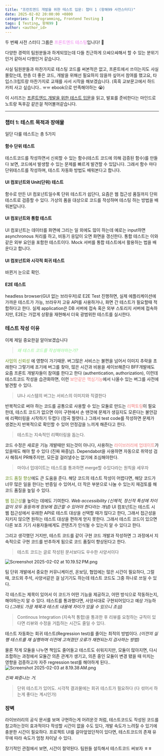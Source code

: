 ```yaml
---
title: "프런트엔드 개발을 위한 테스트 입문: 챕터 1 (항해99 사전스터디)"
date: 2025-02-02 20:00:00 +0800
categories: [ Programming, Frontend Testing ]
tags: [ Testing, 항해99 ]
author: <author_id>   
---
```

두 번째 사전 스터디 그룹은 <font color='violet'>프론트엔드 테스팅</font>입니다! 🥳

다양한 경력의 팀원분들과 하게되었는데 다들 친근하게 으쌰으쌰해서 할 수 있는 분위기인거 같아서 다행인거 같습니다.

사실 팀원분들과 마찬가지로 테스팅 코드를 써본적은 없고, 프론트에서 쓰이는지도 사실 몰랐는데, 한층 더 좋은 코드, 개발을 위해선
필요하지 않을까 싶어서 참여를 했고요, 타입스크립트랑 마찬가지로 교재를 사서 시작을 해보겠습니다. (흑흑 교보문고에서 하드카피 사고 싶습니다.. ㅠㅠ ebook으로 만족해야하는 😭)

이 시리즈는 [프론트엔드 개발을 위한 테스트 입문](https://product.kyobobook.co.kr/detail/S000213500949)을 읽고, 발표를 준비한다는 마인드로 노트랑 독후감 같은걸 적어볼꺼같습니다.

---

### 챕터 1:  테스트 목적과 장애물

일단 다룰 테스트는 총 5가지

#### 함수 단위 테스트
테스트코드를 작성하면서 신뢰할 수 있는 함수(테스트 코드에 의해 검증된 함수)를 만들다 보면, 코드에서 발생할 수 있는 문제를 빠르게 발견할 수 있답니다.
그래서 함수 마다 단위테스트를 작성하며, 테스트 자동화 방법도 배워본다고 합니다.

#### UI 컴포넌트와 Unit(단위) 테스트
함수로 만든 UI 컴포넌트일수록 단위 테스트가 쉽단다, 요즘은 웹 접근성 품질까지 단위 테스트로 검증할 수 있다. 가상의 폼을 대상으로 코드를 작성하며 테스팅 하는 방법을 배워본답니다.

#### UI 컴포넌트와 통합 테스트
UI 컴포넌트는 데이터를 화면에 그리는 일 외에도 많이 하는데 예로는 input하면 asynchronous 처리를 하고, 비동기 응답이 오면 화면을 갱신한다. 통합 테스트는 이와 같은 외부 요인을 포함한 테스트이다.
Mock 서버를 통합 테스트에서 활용하는 법을 배운다고 합니다.

#### UI 컴포넌트와 시각적 회귀 테스트
바뀐거 눈으로 확인.

#### E2E 테스트
headless browser(GUI 없는 브라우저)로 E2E Test 진행하면, 실제 에플리케이션에 가까운 테스트가 가능, 브라우저 고유 API를 사용하거나, 화면 간 테스트가 필요할때 적합하다고 한다.
실제 application은 DB 서버에 접속 혹은 외부 스토리지 서버에 접속하지만, E2E는 가깝게 상황을 재현해서 더욱 광범위한 테스트를 실시한다.

### 테스트 작성 이유

이제 제일 중요한걸 알아보겠습니다

> <font color = 'lightgreen'><i>왜 테스트 코드를 작성해야하는가?</i></font>

<font color="olivedrab">사업의 신뢰성</font> 에 영향이 가기때문. 버그많은 서비스는 불편을 넘어서 이미지 추락을 초래한다
그렇기에 조기에 버그를 찾아, 많은 시간과 비용을 세이브해준다
BFF개발에도 요즘 프론트 개발자들이 참여를 한다고 한다 (authentication, authorization), 이런데 테스트코드 작성을 습관화하면, 이런 <font color='lightcoral'>보안같은 핵심기능</font>에서
나올수 있는 버그를 사전에 발견할 수 있다.

> UI나 시스템의 버그는 서비스의 이미지와 직결한다

반복적으로 써야 하는 코드를 공통으로 사용할 수 있는 모듈로 만드는 <font color ="lightcoral">리팩토링</font>이 필요한데, 테스트 코드가 없으면 이미 구현에서 손 땐것에 문제가 생길지도 모른다는 불안감에 리팩터링을 시작하기 두렵다 (정곡 찔렷다..)
그래서 test code를 작성하면 문제가 생겼는지 반복적으로 확인할 수 있어 안정감을 느끼게 해준다고 한다.

> 테스트는 지속적인 리팩터링을 돕는다.

코드 수정은 새로운 기능 개발때만 되는것이 아니다, 사용하는 <font color='lightcoral'>라이브러리에 업데이트</font>가 있을때도 해야 할 수 있다 (진짜 짜증남).
Dependabot을 사용하면 자동으로 취약성 검사 해줘서 PR해주지만, 모든걸 걸러낼수는 없기에 조심해야한다.

> 마이너 업데이트는 테스트를 통과하면 merge할 수있다라는 원칙을 세우자


<font color='olivedrab'>코드 품질 향상</font>에도 큰 도움을 준다.
해당 코드의 테스트 작성이 어렵다면, 해당 코드가 너무 많은 일을 한다는 반증일 수 있어서, 더 작은 부분으로 나눌 수 있는지 재검토를 해 코드 품질을 높일 수 있다.

<font color='olivedrab'>웹 접근성</font>을 높이는 데에도 기여한다. <i>Web accessibility (신체적, 정신적 특성에 차이없이 모두 동등하게 정보에 접근할 수 있어야 한다라는 개념)</i>
UI 컴포넌트는 테스트 시 웹 접근성에서 유래한 API로 테스트 대상을 선택할 때가 많다고 한다, 그래서 접근성을 지키지 않으면 원하는 테스트 대상을 편하게 얻지 못한다. 그래서 
테스트 코드이 있으면 다른 보조 기기 사용자들에게도 콘텐츠가 인식될 수 있는지 알 수 있다고 한다.

그리고 생각했던 거지만, 테스트 코드를 같이 구현 코드 개발과 작성하면 그 과정에서 지속적으로 구현 코드를 반추하게 됨으로 코드 품질이 향상된다고 한다.

> 테스트 코드는 글로 작성된 문서보다도 우수한 사양서이다

![Screenshot 2025-02-02 at 10.19.52 PM.png](../assets/img/screenshots/frontend-testing/Screenshot%202025-02-02%20at%2010.19.52%E2%80%AFPM.png)

팀 단위 개발에서 중요한 커뮤니케이션, 온보딩, 협업에는 많은 시간이 필요하다, 그럴때, 코드외 주석, 사양서같은 걸 남기기도 하는데 테스트 코드도 그중 하나로 쓰일 수 있다.

각 테스트는 제목이 있어서 이 코드가 어떤 기능을 제공하고, 어떤 방식으로 작동하는지, 해야하는지 알 수 있다.
테스트를 통과했다면, 사양서대로 구현되어있다고 예상 가능하다 <i>(그래도 가끔 제목과 테스트 내용에 차이가 있을 수 있으니 조심)</i>

> Continous Integration (지속적 통합)을 통과한 후 리뷰를 요청하는 규칙이 있다면 리뷰와 수정을 거듭하는 시간도 줄일 수 있다.

테스트 자동화는 회귀 테스트(Regression test)를 줄이는 최적의 방법이다. <i>(이전의 실행 테스트를 재 실행하며 이전에 고쳐졌던 오류가 재현되는지 검사하는 방법)</i>

물론 작게 모듈을 나누면 책임도 줄어들고 테스트도 쉬워지지만, 모듈이 많아지면, 다시 조합하는 과정에서 모듈간 의존 관계가 생기고, 의존 중인 모듈이 변경 됐을 때 미치는 영향을 검증하고자 자주 regression test를 해야하게 된다..
![Screenshot 2025-02-03 at 8.19.38 AM.png](../assets/img/screenshots/frontend-testing/Screenshot%202025-02-03%20at%208.19.38%E2%80%AFAM.png)

<i>진짜 짜증나는 거.</i>

> 단위 테스트가 있어도. 시각적 결과물에는 회귀 테스트가 필요하다 (다 섞어서 하는게 좋다는 계시인가)

### 장벽

라이브러리의 공식 문서를 보며 구현하는게 어려운것 처럼, 테스트코드도 작성된 코드를 참고하는것이 효과적이다
작성할 시간이 없을 수도 있다, 개발 속도가 느려질 수 있기에 충분한 시간이 필요하다.
프로젝트 UI를 갈아엎었던적이 있다면, 테스트코드의 존재 유무에 따라 속도가 엄청 차이날 수 있다.

장기적인 관점에서 보면, 시간이 절약된다. 팀원들 설득해서 테스트코드 써보자 ㅎㅎ
